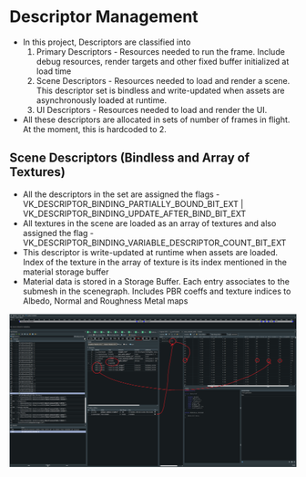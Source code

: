 # Descriptor Management
* In this project, Descriptors are classified into
   1. Primary Descriptors - Resources needed to run the frame. Include debug resources, render targets and other fixed buffer initialized at load time
   2. Scene Descriptors - Resources needed to load and render a scene. This descriptor set is bindless and write-updated when assets are asynchronously loaded at runtime.
   3. UI Descriptors - Resources needed to load and render the UI.
* All these descriptors are allocated in sets of number of frames in flight. At the moment, this is hardcoded to 2.

## Scene Descriptors (Bindless and Array of Textures)
* All the descriptors in the set are assigned the flags - VK_DESCRIPTOR_BINDING_PARTIALLY_BOUND_BIT_EXT | VK_DESCRIPTOR_BINDING_UPDATE_AFTER_BIND_BIT_EXT
* All textures in the scene are loaded as an array of textures and also assigned the flag - VK_DESCRIPTOR_BINDING_VARIABLE_DESCRIPTOR_COUNT_BIT_EXT
* This descriptor is write-updated at runtime when assets are loaded. Index of the texture in the array of texture is its index mentioned in the material storage buffer
* Material data is stored in a Storage Buffer. Each entry associates to the submesh in the scenegraph. Includes PBR coeffs and texture indices to Albedo, Normal and Roughness Metal maps

<img width="1444" alt="BindlessDescriptorandMaterialManagement" src="https://github.com/kapvipoor/VFrame/blob/main/notes/assets/Bindless%20Descriptor%20and%20Material%20Management.PNG">
